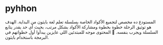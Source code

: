 # pyhhon
  المستودع ده مخصص لتجميع الأكواد الخاصة بسلسلة تعلم لغة بايثون من البداية.   الهدف هو توثيق الرحلة خطوة بخطوة ومشاركة الأكواد بشكل مرتب، بحيث أي حد يقدر يتابع السلسلة ويجرب بنفسه.    📌 المحتوى موجه للمبتدئين اللي عايزين يبدأوا أول خطواتهم في البرمجة باستخدام بايثون.  

